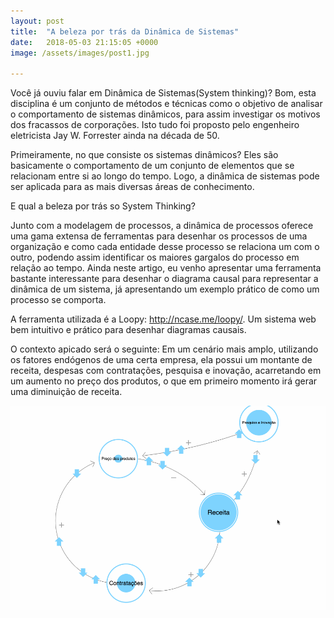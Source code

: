 ```yaml
---
layout: post
title:  "A beleza por trás da Dinâmica de Sistemas"
date:   2018-05-03 21:15:05 +0000
image: /assets/images/post1.jpg

---
```


Você já ouviu falar em Dinâmica de Sistemas(System thinking)? Bom, esta disciplina é um conjunto de métodos e técnicas como o objetivo de analisar o comportamento de sistemas dinâmicos, para assim investigar os motivos dos fracassos de corporações. Isto tudo foi proposto pelo engenheiro eletricista Jay W. Forrester ainda na década de 50. 

Primeiramente, no que consiste os sistemas dinâmicos? Eles são basicamente o comportamento de um conjunto de elementos que se relacionam entre si ao longo do tempo. Logo, a dinâmica de sistemas pode ser aplicada para as mais diversas áreas de conhecimento. 

E qual a beleza por trás so System Thinking? 

Junto com a modelagem de processos, a dinâmica de processos oferece uma gama extensa de ferramentas para desenhar os processos de uma organização e como cada entidade desse processo se relaciona um com o outro, podendo assim identificar os maiores gargalos do processo em relação ao tempo. Ainda neste artigo, eu venho apresentar uma ferramenta bastante interessante para desenhar o diagrama causal para representar a dinâmica de um sistema, já apresentando um exemplo prático de como um processo se comporta. 

A ferramenta utilizada é a Loopy: http://ncase.me/loopy/. Um sistema web bem intuitivo e prático para desenhar diagramas causais. 

O contexto apicado será o seguinte: Em um cenário mais amplo, utilizando os fatores endógenos de uma certa empresa, ela possui um montante de receita, despesas com contratações, pesquisa e inovação, acarretando em um aumento no preço dos produtos, o que em primeiro momento irá gerar uma diminuição de receita. 


![Post1gif](/assets/images/post1gif.gif)

